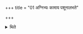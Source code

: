 +++
title = "01 अग्निभ्यः कामाय पशूनालभते"

+++

<details><summary>थिते</summary>

अग्निभ्यः कामाय पशूनालभते मुष्करान् । प्राजापत्यमजं तूपरमुपाकृत्याश्वर्षभवृष्णिबस्तान् १
</details>
